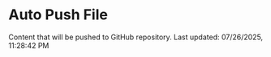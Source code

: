 # Auto Push File

Content that will be pushed to GitHub repository.
Last updated: 07/26/2025, 11:28:42 PM